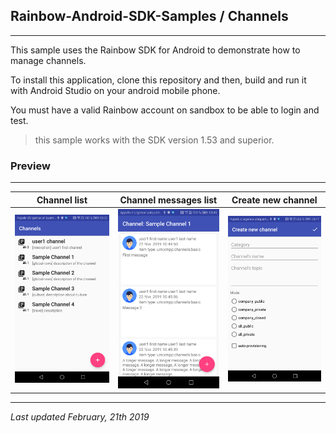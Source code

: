 ## Rainbow-Android-SDK-Samples / Channels
---

This sample uses the Rainbow SDK for Android to demonstrate how to manage channels.

To install this application, clone this repository and then, build and run it with Android Studio on your android mobile phone.

You must have a valid Rainbow account on sandbox to be able to login and test.

> this sample works with the SDK version 1.53 and superior.

### Preview
---
Channel list | Channel messages list | Create new channel
---|---|---
![channel list](../images/channels_list.png) | ![channel_messages_list](../images/channel_messages_list.png) | ![create new channel](../images/new_channel.png)

---
_Last updated February, 21th 2019_